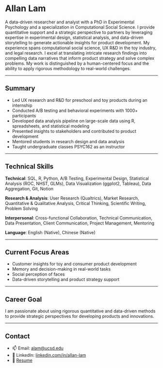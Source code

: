 # Allan Lam

A data-driven researcher and analyst with a PhD in Experimental Psychology and a specialization in Computational Social Science. I provide quantitative support and a strategic perspective to partners by leveraging expertise in experimental design, statistical analysis, and data-driven storytelling to generate actionable insights for product development. My experience spans computational social science, UX R&D in the toy industry, and legal research. I excel at translating intricate research findings into compelling data narratives that inform product strategy and solve complex problems. My work is distinguished by a human-centered focus and the ability to apply rigorous methodology to real-world challenges.

---

## Summary

- Led UX research and R&D for preschool and toy products during an internship  
- Conducted A/B testing and behavioral experiments with 1000+ participants  
- Developed data analysis pipeline on large-scale data using R, spreadsheets, and statistical modeling  
- Presented insights to stakeholders and contributed to product development  
- Mentored students in research design and data analysis
- Taught undergraduate classes PSYC162 as an instructor 

---

## Technical Skills

**Technical**: SQL, R, Python, A/B Testing, Experimental Design, Statistical Analysis (ROC, NHST, GLMs), Data Visualization (ggplot2, Tableau), Data Aggregation, Git, Notion

**Research & Analysis**: User Research (Qualtrics), Market Research, Quantitative & Qualitative Analysis, Critical Thinking, Scientific Writing, Problem Solving 

**Interpersonal**: Cross-functional Collaboration, Technical Communication, Data Presentation, Client Communication, Project Management, Mentoring

**Language**: English (Native), Chinese (Native)

---

## Current Focus Areas

- Customer insights for toy and consumer product development  
- Memory and decision-making in real-world tasks
- Social perception of faces
- Data-driven storytelling and product strategy support  

---

## Career Goal

I am passionate about using rigorous quantitative and data-driven methods to provide strategic perspectives for developing products and innovations.

---

## Contact

- 📫 Email: [alam@ucsd.edu](mailto:alam@ucsd.edu)  
- 🔗 LinkedIn: [linkedin.com/in/allan-lam](https://www.linkedin.com/in/allan-lam/)  
- 📄 [Resume](./Allan_Lam_Resume.pdf)
